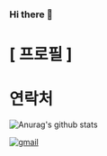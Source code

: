 ### Hi there 👋

# [ 프로필 ]

# 연락처


![Anurag's github stats](https://github-readme-stats.vercel.app/api?username=anuraghazra)

[![gmail](https://travis-ci.com/simple-icons/simple-icons-font.svg?branch=develop)](https://travis-ci.com/simple-icons/simple-icons-font)

<!--
**dmlim-cb/dmlim-cb** is a ✨ _special_ ✨ repository because its `README.md` (this file) appears on your GitHub profile.

Here are some ideas to get you started:

- 🔭 I’m currently working on ...
- 🌱 I’m currently learning ...
- 👯 I’m looking to collaborate on Github Readme Stats
- 🤔 I’m looking for help with ...
- 💬 Ask me about ...
- 📫 How to reach me: ...
- 😄 Pronouns: ...
- ⚡ Fun fact: ...
-->
